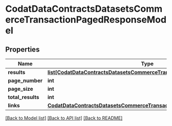 # CodatDataContractsDatasetsCommerceTransactionPagedResponseModel

## Properties
Name | Type | Description | Notes
------------ | ------------- | ------------- | -------------
**results** | [**list[CodatDataContractsDatasetsCommerceTransaction]**](CodatDataContractsDatasetsCommerceTransaction.md) |  | [optional] 
**page_number** | **int** |  | [optional] 
**page_size** | **int** |  | [optional] 
**total_results** | **int** |  | [optional] 
**links** | [**CodatDataContractsDatasetsCommerceTransactionPagedResponseLinksModel**](CodatDataContractsDatasetsCommerceTransactionPagedResponseLinksModel.md) |  | [optional] 

[[Back to Model list]](../README.md#documentation-for-models) [[Back to API list]](../README.md#documentation-for-api-endpoints) [[Back to README]](../README.md)

